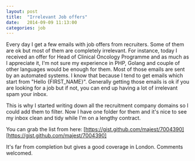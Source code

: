 ```yaml
---
layout: post
title:  "Irrelevant Job offers"
date:   2014-09-09 11:13:00
categories: job
---
```


Every day I get a few emails with job offers from recruiters. Some of them are ok but most of them are completely irrelevant. For instance, today I received an offer for Head of Clinical Oncology Programme and as much as I appreciate it, I'm not sure my experience in PHP, Golang and couple of other languages would be enough for them. Most of those emails are sent by an automated systems. I know that because I tend to get emails which start from "Hello {FIRST_NAME}". Generally getting those emails is ok if you are looking for a job but if not, you can end up having a lot of irrelevant spam your inbox. 

This is why I started writing down all the recruitment company domains so I could add them to filter. Now I have one folder for them and it's nice to see my inbox clean and tidy while I'm on a lengthy contract.

You can grab the list from here: [https://gist.github.com/majest/7004390][https://gist.github.com/majest/7004390]

It's far from completion but gives a good coverage in London. Comments welcomed.

[https://gist.github.com/majest/7004390]: https://gist.github.com/majest/7004390
